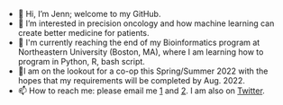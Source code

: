 - 👋 Hi, I’m Jenn; welcome to my GitHub.
- 👀 I’m interested in precision oncology and how machine learning can create better medicine for patients. 
- 🌱 I'm currently reaching the end of my Bioinformatics program at Northeastern University (Boston, MA), where I am learning how to program in Python, R, bash script.
- 💞️I am on the lookout for a co-op this Spring/Summer 2022 with the hopes that my requirements will be completed by Aug. 2022.
- 📫 How to reach me: please email me [1](martinez.je@northeastern.edu ) and [2](jennijmartinez@gmail.com). I am also on [Twitter](https://twitter.com/_martinezjenn).

<!---
jennimartinez/jennimartinez is a ✨ special ✨ repository because its `README.md` (this file) appears on your GitHub profile.
You can click the Preview link to take a look at your changes.
--->
